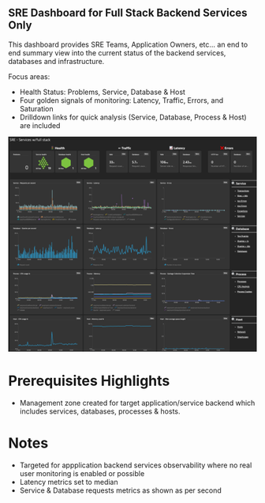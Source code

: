 ## SRE Dashboard for Full Stack Backend Services Only

This dashboard provides SRE Teams, Application Owners, etc... an end to end summary view into the current status of the backend services, databases and infrastructure.  

Focus areas: 

- Health Status: Problems, Service, Database & Host 
- Four golden signals of monitoring: Latency, Traffic, Errors, and Saturation
- Drilldown links for quick analysis (Service, Database, Process & Host) are included

![SRE Dashboard](SRE_Services_WFS.png)

# Prerequisites Highlights

- Management zone created for target application/service backend which includes services,  databases,  processes & hosts.

# Notes

- Targeted for appplication backend services observability where no real user monitoring is enabled or possible
- Latency metrics set to median
- Service & Database requests metrics as shown as per second
